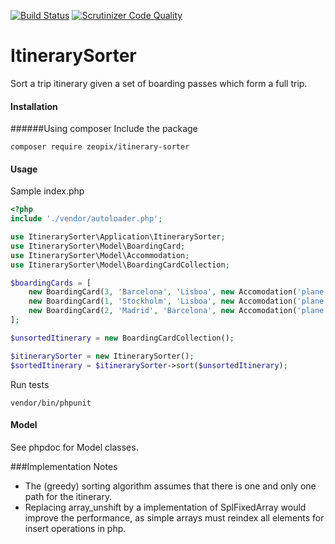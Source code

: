 [![Build Status](https://travis-ci.org/zeopix/itinerary-sorter.svg?branch=master)](https://travis-ci.org/zeopix/itinerary-sorter)
[![Scrutinizer Code Quality](https://scrutinizer-ci.com/g/zeopix/itinerary-sorter/badges/quality-score.png?b=master)](https://scrutinizer-ci.com/g/zeopix/itinerary-sorter/?branch=master)

# ItinerarySorter
Sort a trip itinerary given a set of boarding passes which form a full trip.

#### Installation
######Using composer
Include the package
```
composer require zeopix/itinerary-sorter
```

#### Usage
Sample index.php 
```php
<?php
include './vendor/autoloader.php';

use ItinerarySorter\Application\ItinerarySorter;
use ItinerarySorter\Model\BoardingCard;
use ItinerarySorter\Model\Accommodation;
use ItinerarySorter\Model\BoardingCardCollection;

$boardingCards = [
    new BoardingCard(3, 'Barcelona', 'Lisboa', new Accomodation('plane')),
    new BoardingCard(1, 'Stockholm', 'Lisboa', new Accomodation('plane')),
    new BoardingCard(2, 'Madrid', 'Barcelona', new Accomodation('plane')),
];

$unsortedItinerary = new BoardingCardCollection();

$itinerarySorter = new ItinerarySorter();
$sortedItinerary = $itinerarySorter->sort($unsortedItinerary);

```
Run tests 
```
vendor/bin/phpunit
```

#### Model
See phpdoc for Model classes.

###Implementation Notes
- The (greedy) sorting algorithm assumes that there is one and only one path for the itinerary.
- Replacing array_unshift by a implementation of SplFixedArray would improve the performance, as
simple arrays must reindex all elements for insert operations in php.